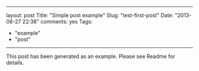 ------
layout: post
Title: "Simple post example"
Slug: "test-first-post"
Date: "2013-08-27 22:38"
comments: yes
Tags:
- "example"
- "post"
------
This post has been generated as an example. Please see Readme for details.
